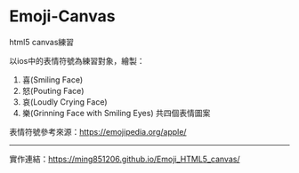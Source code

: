 # Emoji-Canvas
html5 canvas練習

以ios中的表情符號為練習對象，繪製：
1. 喜(Smiling Face)
2. 怒(Pouting Face)
3. 哀(Loudly Crying Face)
4. 樂(Grinning Face with Smiling Eyes)
共四個表情圖案

表情符號參考來源：https://emojipedia.org/apple/

-------------------------------------------------------------

實作連結：https://ming851206.github.io/Emoji_HTML5_canvas/
